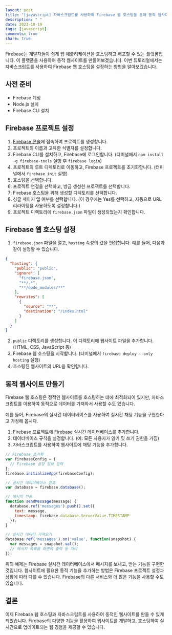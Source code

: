 ```yaml
---
layout: post
title: "[javascript] 자바스크립트를 사용하여 Firebase 웹 호스팅을 통해 동적 웹사이트 만들기"
description: " "
date: 2023-10-19
tags: [javascript]
comments: true
share: true
---
```


Firebase는 개발자들이 쉽게 웹 애플리케이션을 호스팅하고 배포할 수 있는 플랫폼입니다. 이 플랫폼을 사용하여 동적 웹사이트를 만들어보겠습니다. 이번 튜토리얼에서는 자바스크립트를 사용하여 Firebase 웹 호스팅을 설정하는 방법을 알아보겠습니다.

## 사전 준비

- Firebase 계정
- Node.js 설치
- Firebase CLI 설치

## Firebase 프로젝트 설정

1. [Firebase 콘솔](https://console.firebase.google.com/)에 접속하여 프로젝트를 생성합니다.
2. 프로젝트의 이름과 고유한 식별자를 설정합니다.
3. Firebase CLI를 설치하고, Firebase에 로그인합니다. (터미널에서 `npm install -g firebase-tools` 실행 후 `firebase login`)
4. 프로젝트의 루트 디렉토리로 이동하고, Firebase 프로젝트를 초기화합니다. (터미널에서 `firebase init` 실행)
5. 호스팅을 선택합니다.
6. 프로젝트 연결을 선택하고, 방금 생성한 프로젝트를 선택합니다.
7. Firebase 호스팅을 위해 생성할 디렉토리를 선택합니다.
8. 싱글 페이지 앱 여부를 선택합니다. (이 경우에는 Yes를 선택하고, 자동으로 URL 리라이팅을 사용하도록 설정합니다.)
9. 프로젝트 디렉토리에 `firebase.json` 파일이 생성되었는지 확인합니다.

## Firebase 웹 호스팅 설정

1. `firebase.json` 파일을 열고, `hosting` 속성의 값을 편집합니다. 예를 들어, 다음과 같이 설정할 수 있습니다.

```json
{
  "hosting": {
    "public": "public",
    "ignore": [
      "firebase.json",
      "**/.*",
      "**/node_modules/**"
    ],
    "rewrites": [
      {
        "source": "**",
        "destination": "/index.html"
      }
    ]
  }
}
```

2. `public` 디렉토리를 생성합니다. 이 디렉토리에 웹사이트 파일을 추가합니다. (HTML, CSS, JavaScript 등)
3. Firebase 웹 호스팅을 시작합니다. (터미널에서 `firebase deploy --only hosting` 실행)
4. 호스팅된 웹사이트의 URL을 확인합니다.

## 동적 웹사이트 만들기

Firebase 웹 호스팅은 정적인 웹사이트를 호스팅하는 데에 최적화되어 있지만, 자바스크립트를 이용하여 동적으로 데이터를 가져와서 사용할 수도 있습니다.

예를 들어, Firebase의 실시간 데이터베이스를 사용하여 실시간 채팅 기능을 구현한다고 가정해 봅시다. 

1. Firebase 프로젝트에 [Firebase 실시간 데이터베이스](https://firebase.google.com/products/realtime-database)를 추가합니다.
2. 데이터베이스 규칙을 설정합니다. (예: 모든 사용자가 읽기 및 쓰기 권한을 가짐)
3. 자바스크립트를 사용하여 웹사이트에 채팅 기능을 추가합니다.

```javascript
// Firebase 초기화
var firebaseConfig = {
  // Firebase 설정 정보 입력
};
firebase.initializeApp(firebaseConfig);

// 실시간 데이터베이스 참조
var database = firebase.database();

// 메시지 전송
function sendMessage(message) {
  database.ref('messages').push().set({
    text: message,
    timestamp: firebase.database.ServerValue.TIMESTAMP
  });
}

// 실시간 데이터 가져오기
database.ref('messages').on('value', function(snapshot) {
  var messages = snapshot.val();
  // 메시지 목록을 화면에 출력 등 처리
});
```

위의 예제는 Firebase 실시간 데이터베이스에서 메시지를 보내고, 받는 기능을 구현한 것입니다. 웹사이트에 필요한 동적 기능을 추가하는 방법은 Firebase 프로젝트 설정과 상황에 따라 다를 수 있습니다. Firebase의 다른 서비스와 더 많은 기능을 사용할 수도 있습니다.

## 결론

이제 Firebase 웹 호스팅과 자바스크립트를 사용하여 동적인 웹사이트를 만들 수 있게 되었습니다. Firebase의 다양한 기능을 활용하여 웹사이트를 개발하고, 호스팅하여 실시간으로 업데이트되는 웹 경험을 제공할 수 있습니다.